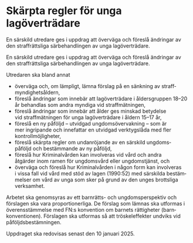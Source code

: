 # Skärpta regler för unga lagöverträdare

En särskild utredare ges i uppdrag att överväga och föreslå ändringar av den straff­rättsliga sär­behand­lingen av unga lag­över­trädare.

En särskild utredare ges i uppdrag att överväga och föreslå ändringar av den straff­rättsliga sär­behand­lingen av unga lag­över­trädare.

Utredaren ska bland annat

* överväga och, om lämpligt, lämna förslag på en sänk­ning av straff­myndighets­åldern,
* föreslå ändringar som inne­bär att lag­över­trädare i ålders­gruppen 18–20 år behandlas som andra myndiga vid straff­mätningen,
* föreslå ändringar som innebär att ålder ges minskad betydelse vid straff­mätningen för unga lagöver­trädare i åldern 15–17 år,
* föreslå en ny påföljd – utvidgad ungdoms­övervakning – som är mer ingripande och inne­fattar en utvidgad verktygs­låda med fler kontroll­möjligheter,
* föreslå skärpta regler om undan­röjande av en särskild ungdoms­påföljd och bestäm­mande av ny påföljd,
* föreslå hur Kriminal­vården kan involveras vid vård och andra åtgärder inom ramen för ungdoms­vård eller ungdoms­tjänst, och
* överväga och föreslå hur Kriminal­vården i någon form kan involveras i vissa fall vid vård med stöd av lagen (1990:52) med särskilda bestäm­melser om vård av unga som sker på grund av den unges brottsliga verksamhet.

Arbetet ska genomsyras av ett barnrätts- och ungdoms­perspektiv och förslagen ska vara proportion­erliga. De förslag som lämnas ska utformas i överens­stämmelse med FN:s konvention om barnets rättig­heter (barn­konventionen). Förslagen ska utformas så att tröskel­effekter undviks vid påföljds­bestämningen.

Uppdraget ska redovisas senast den 10 januari 2025.

